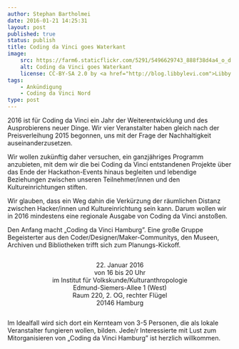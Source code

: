 ```yaml
---
author: Stephan Bartholmei
date: 2016-01-21 14:25:31
layout: post
published: true
status: publish
title: Coding da Vinci goes Waterkant
image: 
    src: https://farm6.staticflickr.com/5291/5496629743_888f38d4a4_o_d.png
    alt: Coding da Vinci goes Waterkant
    license: CC-BY-SA 2.0 by <a href="http://blog.libbylevi.com">Libby Levi</a> for opensource.com, <a href="https://creativecommons.org/licenses/by-sa/2.0/">https://creativecommons.org/licenses/by-sa/2.0/</a>
tags:
    - Ankündigung
    - Coding da Vinci Nord
type: post
---
```

2016 ist für Coding da Vinci ein Jahr der Weiterentwicklung und des Ausprobierens neuer Dinge. Wir vier Veranstalter haben gleich nach der Preisverleihung 2015 begonnen, uns mit der Frage der Nachhaltigkeit auseinanderzusetzen. 

Wir wollen zukünftig daher versuchen, ein ganzjähriges Programm anzubieten, mit dem wir die bei Coding da Vinci entstandenen Projekte über das Ende der Hackathon-Events hinaus begleiten und lebendige Beziehungen zwischen unseren Teilnehmer/innen und den Kultureinrichtungen stiften.

Wir glauben, dass ein Weg dahin die Verkürzung der räumlichen Distanz zwischen Hacker/innen und Kultureinrichtung sein kann. Darum wollen wir in 2016 mindestens eine regionale Ausgabe von Coding da Vinci anstoßen.

Den Anfang macht „Coding da Vinci Hamburg”. Eine große Gruppe Begeisterter aus den Coder/Designer/Maker-Communitys, den Museen, Archiven und Bibliotheken trifft sich zum Planungs-Kickoff. 

<p style="text-align:center; margin:2em;">
22. Januar 2016<br />
von 16  bis 20 Uhr<br />
 im Institut für Volkskunde/Kulturanthropologie<br />
Edmund-Siemers-Allee 1 (West)<br />
Raum 220, 2. OG, rechter Flügel<br />
20146 Hamburg
</p>


Im Idealfall wird sich dort ein Kernteam von 3-5 Personen, die als lokale Veranstalter fungieren wollen, bilden. Jede/r Interessierte mit Lust zum Mitorganisieren von „Coding da Vinci Hamburg” ist herzlich willkommen.

